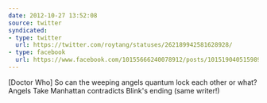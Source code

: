 ```yaml
---
date: 2012-10-27 13:52:08
source: twitter
syndicated:
- type: twitter
  url: https://twitter.com/roytang/statuses/262189942581628928/
- type: facebook
  url: https://www.facebook.com/10155666240078912/posts/10151904051598912
---
```


[Doctor Who] So can the weeping angels quantum lock each other or what? Angels Take Manhattan contradicts Blink's ending (same writer!)